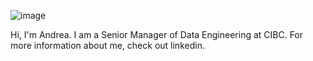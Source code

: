![image](https://user-images.githubusercontent.com/24948855/192334924-35ff315e-ecfc-400b-94f6-fd514f519d33.png)

Hi, I'm Andrea. I am a Senior Manager of Data Engineering at CIBC. For more information about me, check out linkedin.

